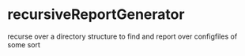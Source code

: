 # recursiveReportGenerator
recurse over a directory structure to find and report over configfiles of some sort
